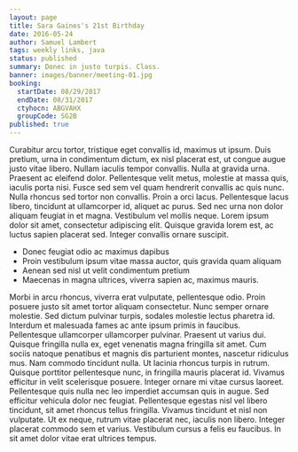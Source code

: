 ```yaml
---
layout: page
title: Sara Gaines's 21st Birthday
date: 2016-05-24
author: Samuel Lambert
tags: weekly links, java
status: published
summary: Donec in justo turpis. Class.
banner: images/banner/meeting-01.jpg
booking:
  startDate: 08/29/2017
  endDate: 08/31/2017
  ctyhocn: ABGVAHX
  groupCode: SG2B
published: true
---
```

Curabitur arcu tortor, tristique eget convallis id, maximus ut ipsum. Duis pretium, urna in condimentum dictum, ex nisl placerat est, ut congue augue justo vitae libero. Nullam iaculis tempor convallis. Nulla at gravida urna. Praesent ac eleifend dolor. Pellentesque velit metus, molestie at massa quis, iaculis porta nisi. Fusce sed sem vel quam hendrerit convallis ac quis nunc. Nulla rhoncus sed tortor non convallis. Proin a orci lacus. Pellentesque lacus libero, tincidunt at ullamcorper id, aliquet ac purus. Sed nec urna non dolor aliquam feugiat in et magna. Vestibulum vel mollis neque. Lorem ipsum dolor sit amet, consectetur adipiscing elit. Quisque gravida lorem est, ac luctus sapien placerat sed. Integer convallis ornare suscipit.

* Donec feugiat odio ac maximus dapibus
* Proin vestibulum ipsum vitae massa auctor, quis gravida quam aliquam
* Aenean sed nisl ut velit condimentum pretium
* Maecenas in magna ultrices, viverra sapien ac, maximus mauris.

Morbi in arcu rhoncus, viverra erat vulputate, pellentesque odio. Proin posuere justo sit amet tortor aliquam consectetur. Nunc semper ornare molestie. Sed dictum pulvinar turpis, sodales molestie lectus pharetra id. Interdum et malesuada fames ac ante ipsum primis in faucibus. Pellentesque ullamcorper ullamcorper pulvinar. Praesent ut varius dui. Quisque fringilla nulla ex, eget venenatis magna fringilla sit amet. Cum sociis natoque penatibus et magnis dis parturient montes, nascetur ridiculus mus. Nam commodo tincidunt nulla. Ut lacinia rhoncus turpis in rutrum. Quisque porttitor pellentesque nunc, in fringilla mauris placerat id. Vivamus efficitur in velit scelerisque posuere. Integer ornare mi vitae cursus laoreet. Pellentesque quis nulla nec leo imperdiet accumsan quis in augue.
Sed efficitur vehicula dolor nec feugiat. Pellentesque egestas nisl vel libero tincidunt, sit amet rhoncus tellus fringilla. Vivamus tincidunt et nisl non vulputate. Ut ex neque, rutrum vitae placerat nec, iaculis non libero. Integer placerat commodo sem et varius. Vestibulum cursus a felis eu faucibus. In sit amet dolor vitae erat ultrices tempus.
